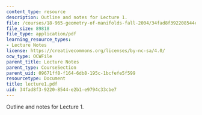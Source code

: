 ```yaml
---
content_type: resource
description: Outline and notes for Lecture 1.
file: /courses/18-965-geometry-of-manifolds-fall-2004/34fad8f392208544e2b1e9794c33cbe7_lecture1.pdf
file_size: 89818
file_type: application/pdf
learning_resource_types:
- Lecture Notes
license: https://creativecommons.org/licenses/by-nc-sa/4.0/
ocw_type: OCWFile
parent_title: Lecture Notes
parent_type: CourseSection
parent_uid: 09671ff8-f164-6db8-195c-1bcfefe5f599
resourcetype: Document
title: lecture1.pdf
uid: 34fad8f3-9220-8544-e2b1-e9794c33cbe7
---
```

Outline and notes for Lecture 1.